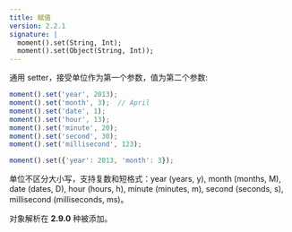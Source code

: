 ```yaml
---
title: 赋值
version: 2.2.1
signature: |
  moment().set(String, Int);
  moment().set(Object(String, Int));
---
```



通用 setter，接受单位作为第一个参数，值为第二个参数:

```javascript
moment().set('year', 2013);
moment().set('month', 3);  // April
moment().set('date', 1);
moment().set('hour', 13);
moment().set('minute', 20);
moment().set('second', 30);
moment().set('millisecond', 123);

moment().set({'year': 2013, 'month': 3});
```

单位不区分大小写，支持复数和短格式：year (years,
y), month (months, M), date (dates, D), hour (hours, h), minute (minutes, m),
second (seconds, s), millisecond (milliseconds, ms)。


对象解析在 **2.9.0** 种被添加。
